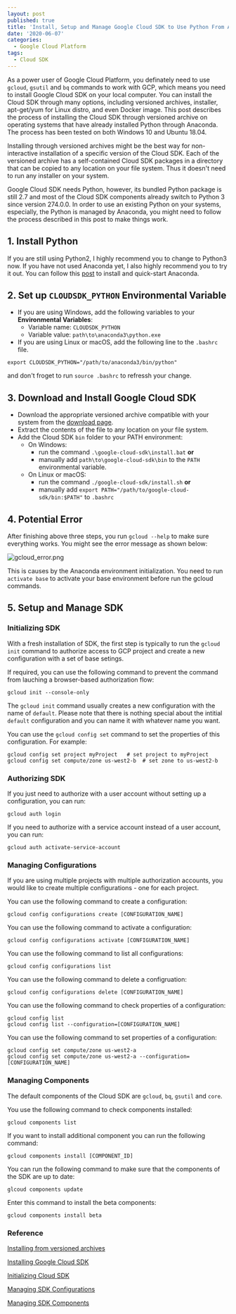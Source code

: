 ```yaml
---
layout: post
published: true
title: 'Install, Setup and Manage Google Cloud SDK to Use Python From Anaconda'
date: '2020-06-07'
categories:
  - Google Cloud Platform
tags:
  - Cloud SDK
---
```



As a power user of Google Cloud Platform, you definately need to use `gcloud`, `gsutil` and `bq` commands to work with GCP, which means you need to install Google Cloud SDK on your local computer. You can install the Cloud SDK through many options, including versioned archives, installer, apt-get/yum for Linux distro, and even Docker image. This post describes the process of installing the Cloud SDK through versioned archive on operating systems that have already installed Python through Anaconda. The process has been tested on both Windows 10 and Ubuntu 18.04.
<!--more-->

Installing through versioned archives might be the best way for non-interactive installation of a specific version of the Cloud SDK. Each of the versioned archive has a self-contained Cloud SDK packages in a directory that can be copied to any location on your file system. Thus it doesn't need to run any installer on your system.

Google Cloud SDK needs Python, however, its bundled Python package is still 2.7 and most of the Cloud SDK components already switch to Python 3 since version 274.0.0. In order to use an existing Python on your systems, especially, the Python is managed by Anaconda, you might need to follow the process described in this post to make things work.

## 1. Install Python

If you are still using Python2, I highly recommend you to change to Python3 now. If you have not used Anaconda yet, I also highly recommend you to try it out. You can follow this [post](http://leifengblog.net/blog/installing-and-managing-python-and-packages-with-anaconda/) to install and quick-start Anaconda.

## 2. Set up `CLOUDSDK_PYTHON` Environmental Variable

- If you are using Windows, add the following  variables to your **Environmental Variables**:
    - Variable name: `CLOUDSDK_PYTHON`
    - Variable value: `path\to\anaconda3\python.exe`
- If you are using Linux or macOS, add the following line to the `.bashrc` file.

```
export CLOUDSDK_PYTHON="/path/to/anaconda3/bin/python"
```

and don't froget to run `source .bashrc` to refressh your change.

## 3. Download and Install Google Cloud SDK

- Download the appropriate versioned archive compatible with your system from the [download page](https://cloud.google.com/sdk/docs/downloads-versioned-archives).
- Extract the contents of the file to any location on your file system.
- Add the Cloud SDK `bin` folder to your PATH environment:
    - On Windows:
        - run the command `.\google-cloud-sdk\install.bat` **or**
        - manually add `path\to\google-cloud-sdk\bin` to the `PATH` environmental variable.
    - On Linux or macOS:
        - run the command `./google-cloud-sdk/install.sh` **or**
        - manually add `export PATH="/path/to/google-cloud-sdk/bin:$PATH"` to `.bashrc`


## 4. Potential Error

After finishing above three steps, you run `gcloud --help` to make sure everything works. You might see the error message as shown below:

![gcloud_error.png]({{site.baseurl}}/img/post/gcloud_error.png)


This is causes by the Anaconda environment initialization. You need to run `activate base` to activate your base environment before run the gcloud commands.


## 5. Setup and Manage SDK

### Initializing SDK
With a fresh installation of SDK, the first step is typically to run the `gcloud init` command to authorize access to GCP project and create a new configuration with a set of base setings.

If required, you can use the following command to prevent the command from lauching a browser-based authorization flow:
```
gcloud init --console-only
```

The `gcloud init` command usually creates a new configuration with the name of `default`. Please note that there is nothing special about the intitial `default` configuration and you can name it with whatever name you want.

You can use the `gcloud config set` command to set the properties of this configuration. For example:
```
gcloud config set project myProject   # set project to myProject
gcloud config set compute/zone us-west2-b  # set zone to us-west2-b
```


### Authorizing SDK
If you just need to authorize with a user account without setting up a configuration, you can run:

```
gcloud auth login
```

If you need to authorize with a service account instead of a user account, you can run:
```
gcloud auth activate-service-account
```

### Managing Configurations
If you are using multiple projects with multiple authorization accounts, you would like to create multiple configurations - one for each project. 

You can use the following command to create a configuration:
```
gcloud config configurations create [CONFIGURATION_NAME]
```

You can use the following command to activate a configuration:
```
gcloud config configurations activate [CONFIGURATION_NAME]
```

You can use the following command to list all configurations:
```
gcloud config configurations list
```

You can use the following command to delete a configruation:
```
gcloud config configurations delete [CONFIGURATION_NAME]
```

You can use the following command to check properties of a configuration:
```
gcloud config list   
gcloud config list --configuration=[CONFIGURATION_NAME] 
```

You can use the following command to set properties of a configuration:
```
gcloud config set compute/zone us-west2-a  
gcloud config set compute/zone us-west2-a --configuration=[CONFIGURATION_NAME] 
```


### Managing Components

The default components of the Cloud SDK are `gcloud`, `bq`, `gsutil` and `core`. 

You use the following command to check components installed:
```
gcloud components list
```

If you want to install additional component you can run the following command:
```
gcloud components install [COMPONENT_ID]
```

You can run the following command to make sure that the components of the SDK are up to date:
```
glcoud components update
```

Enter this command to install the beta components:
```
gcloud components install beta
```


### Reference

[Installing from versioned archives](https://cloud.google.com/sdk/docs/downloads-versioned-archives)

[Installing Google Cloud SDK](https://cloud.google.com/sdk/install)

[Initializing Cloud SDK](https://cloud.google.com/sdk/docs/initializing)

[Managing SDK Configurations](https://cloud.google.com/sdk/docs/configurations)

[Managing SDK Components](https://cloud.google.com/sdk/docs/components)
